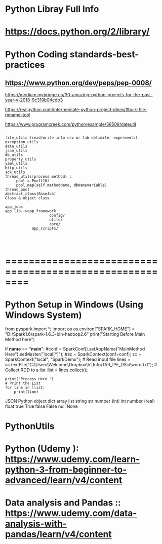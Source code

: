 # Python Libray Full Info 

# https://docs.python.org/2/library/


# Python Coding standards-best-practices

## https://www.python.org/dev/peps/pep-0008/


https://medium.mybridge.co/30-amazing-python-projects-for-the-past-year-v-2018-9c310b04cdb3


https://realpython.com/intermediate-python-project-ideas/#bulk-file-rename-tool


https://www.programcreek.com/python/example/56509/dateutil

```

file_utils (read/write into csv or tab delimiter experments)
exception_utils
date_utils
json_utils
db_utils
property_utils
yaml_utils
http_utils
sdk_utils
thread_utils(process method) :
     pool = Pool(10)
     pool.map(self.methodName, dbNameVariable)
thread_pool
abstract_class(BaseJob)
Class & object class

app_jobs
app_lib-->app_framework
					config/
					utils/
	                core/
			app_scripts/
			
			


```



# ========================================================

# Python Setup in Windows (Using Windows System)
from pyspark import *;
import os
os.environ["SPARK_HOME"] = "D:/Spark1.6/spark-1.6.3-bin-hadoop2.6"
print("Starting Before Main Method here")

if __name__ == "__main__":
    #conf = SparkConf().setAppName("MainMethod Here").setMaster("local[*]");
    #sc = SparkContext(conf=conf);
    sc = SparkContext("local", "SparkDemo");
    # Read input file
    lines = sc.textFile("C:\Users\Welcome\Dropbox\VLInfo\TAR_IPF_DSci\\word.txt");
    # Collect RDD to a list
    llist = lines.collect();

    print("Process Here ")
    # Print the List
    for line in llist:
        print(line)

JSON	Python
object	dict
array	list
string	str
number (int)	int
number (real)	float
true	True
false	False
null	None

# PythonUtils

# Python (Udemy ): https://www.udemy.com/learn-python-3-from-beginner-to-advanced/learn/v4/content

# Data analysis and Pandas :: https://www.udemy.com/data-analysis-with-pandas/learn/v4/content


